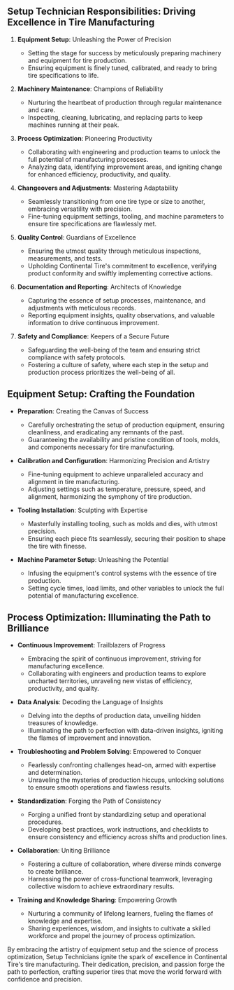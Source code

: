 ## Setup Technician Responsibilities: Driving Excellence in Tire Manufacturing

1. **Equipment Setup**: Unleashing the Power of Precision
   - Setting the stage for success by meticulously preparing machinery and equipment for tire production.
   - Ensuring equipment is finely tuned, calibrated, and ready to bring tire specifications to life.

2. **Machinery Maintenance**: Champions of Reliability
   - Nurturing the heartbeat of production through regular maintenance and care.
   - Inspecting, cleaning, lubricating, and replacing parts to keep machines running at their peak.

3. **Process Optimization**: Pioneering Productivity
   - Collaborating with engineering and production teams to unlock the full potential of manufacturing processes.
   - Analyzing data, identifying improvement areas, and igniting change for enhanced efficiency, productivity, and quality.

4. **Changeovers and Adjustments**: Mastering Adaptability
   - Seamlessly transitioning from one tire type or size to another, embracing versatility with precision.
   - Fine-tuning equipment settings, tooling, and machine parameters to ensure tire specifications are flawlessly met.

5. **Quality Control**: Guardians of Excellence
   - Ensuring the utmost quality through meticulous inspections, measurements, and tests.
   - Upholding Continental Tire's commitment to excellence, verifying product conformity and swiftly implementing corrective actions.

6. **Documentation and Reporting**: Architects of Knowledge
   - Capturing the essence of setup processes, maintenance, and adjustments with meticulous records.
   - Reporting equipment insights, quality observations, and valuable information to drive continuous improvement.

7. **Safety and Compliance**: Keepers of a Secure Future
   - Safeguarding the well-being of the team and ensuring strict compliance with safety protocols.
   - Fostering a culture of safety, where each step in the setup and production process prioritizes the well-being of all.

## Equipment Setup: Crafting the Foundation

- **Preparation**: Creating the Canvas of Success
   - Carefully orchestrating the setup of production equipment, ensuring cleanliness, and eradicating any remnants of the past.
   - Guaranteeing the availability and pristine condition of tools, molds, and components necessary for tire manufacturing.

- **Calibration and Configuration**: Harmonizing Precision and Artistry
   - Fine-tuning equipment to achieve unparalleled accuracy and alignment in tire manufacturing.
   - Adjusting settings such as temperature, pressure, speed, and alignment, harmonizing the symphony of tire production.

- **Tooling Installation**: Sculpting with Expertise
   - Masterfully installing tooling, such as molds and dies, with utmost precision.
   - Ensuring each piece fits seamlessly, securing their position to shape the tire with finesse.

- **Machine Parameter Setup**: Unleashing the Potential
   - Infusing the equipment's control systems with the essence of tire production.
   - Setting cycle times, load limits, and other variables to unlock the full potential of manufacturing excellence.

## Process Optimization: Illuminating the Path to Brilliance

- **Continuous Improvement**: Trailblazers of Progress
   - Embracing the spirit of continuous improvement, striving for manufacturing excellence.
   - Collaborating with engineers and production teams to explore uncharted territories, unraveling new vistas of efficiency, productivity, and quality.

- **Data Analysis**: Decoding the Language of Insights
   - Delving into the depths of production data, unveiling hidden treasures of knowledge.
   - Illuminating the path to perfection with data-driven insights, igniting the flames of improvement and innovation.

- **Troubleshooting and Problem Solving**: Empowered to Conquer
   - Fearlessly confronting challenges head-on, armed with expertise and determination.
   - Unraveling the mysteries of production hiccups, unlocking solutions to ensure smooth operations and flawless results.

- **Standardization**: Forging the Path of Consistency
   - Forging a unified front by standardizing setup and operational procedures.
   - Developing best practices, work instructions, and checklists to ensure consistency and efficiency across shifts and production lines.

- **Collaboration**: Uniting Brilliance
   - Fostering a culture of collaboration, where diverse minds converge to create brilliance.
   - Harnessing the power of cross-functional teamwork, leveraging collective wisdom to achieve extraordinary results.

- **Training and Knowledge Sharing**: Empowering Growth
   - Nurturing a community of lifelong learners, fueling the flames of knowledge and expertise.
   - Sharing experiences, wisdom, and insights to cultivate a skilled workforce and propel the journey of process optimization.

By embracing the artistry of equipment setup and the science of process optimization, Setup Technicians ignite the spark of excellence in Continental Tire's tire manufacturing. Their dedication, precision, and passion forge the path to perfection, crafting superior tires that move the world forward with confidence and precision.
